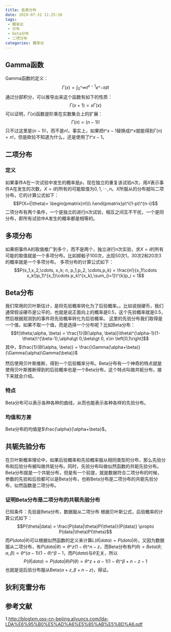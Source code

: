 ```yaml
---
title: 各类分布
date: 2019-07-31 11:25:10
tags:
 - 概率论
 - 分布
 - beta分布
 - 二项分布
categories: 概率论
---
```



## Gamma函数
Gamma函数的定义：
$$\Gamma(x) = \int_0\^{\infty}t^{x-1}e\^{-t}dt$$
通过分部积分，可以推导出来这个函数有如下的性质：
$$\Gamma(x+1) = x\Gamma(x)$$
可以证明，$\Gamma(x)$函数是阶乘在实数集合上的扩展：
$$\Gamma(n) = (n-1)!$$
只不过这里是$(n-1)!$，而不是$n!$。事实上，如果把$t\^{x-1}$替换成$t\^x$就能得到$\Gamma(n) = n!$，但是欧拉不知道为什么，还是使用了$t\^{x-1}$。


## 二项分布
### 定义
如果事件A在一次试验中发生的概率是$p$，现在独立的重复该试验$n$次，用$X$表示事件A在发生的次数，$X=i$的所有的可能取值为$0,1,\cdots,n$。$X$所服从的分布就叫二项分布，它的计算公式如下：
$$P(X=i|\theta)= \begin{pmatrix}n\\\\ i\end{pmatrix}p\^i(1-p)\^{n-i}$$
二项分布有两个条件，一个是独立的进行$n$次试验，相互之间互不干扰，一个是同分布，即所有试验中A发生的概率都是相等的。

## 多项分布
如果把事件A的取值推广到多个，而不是两个，独立进行$n$次实验，求$X=i$的所有可能的取值就是一个多项分布。比如掷骰子$100$次，出现$50$次$1$，$30$次$2$和$20$次$3$的概率就是一个多项分布。
多项分布的计算公式如下：
$$P(x_1,x_2,\cdots, x_k; n, p_1,p_2, \cdots,p_k) = \frac{n!}{x_1!\cdots x_k!}p_1\^{x_1}\cdots p_k\^{x_k},\sum_{i=1}\^{k}p_i = 1$$

## Beta分布
我们常用的贝叶斯估计，是将先验概率转化为了后验概率。。比如说抛硬币，我们通常假设硬币是公平的，也就是说正面向上的概率是$0.5$，这个先验概率就是$0.5$，然后根据观测到的事件将先验概率转化为后验概率。
这里的先验分布我们取得是一个值，如果不取一个值，而是选择一个分布呢？比如Beta分布：
$$f(\theta;\alpha, \beta) = \frac{1}{B(\alpha, \beta)}\theta\^{\alpha-1}(1-\theta)\^{\beta-1},\alpha\gt 0,\beta\gt 0, x\in \left[0,1\right]$$
其中，$\frac{1}{B(\alpha, \beta)} = \frac{\Gamma(\alpha+\beta)}{\Gamma(\alpha)\Gamma(\beta)}$

然后使用贝叶斯推断，得到一个后验概率分布。Beta分布有一个神奇的特点就是使用贝叶斯推断得到的后验概率也是一个Beta分布，这个特点叫做共轭分布，接下来就会介绍。

### 特点
Beta分布可以表示各种各种的曲线，从而也能表示各种各样的先验分布。

### 均值和方差
Beta分布的均值是$\frac{\alpha}{\alpha+\beta}$。

## 共轭先验分布
在贝叶斯概率理论中，如果后验概率和先验概率服从相同类型的分布，那么先验分布和后验分布被叫做共轭分布。同时，先验分布叫做似然函数的共轭先验分布。
Beta分布就是一个共轭分布，但是有一个前提，就是数据符合二项分布的时候，参数的先验和后验都可以是Beta分布，也称Beta分布是二项分布的共轭先验分布，似然函数是二项分布。

### 证明Beta分布是二项分布的共轭先验分布
已知条件：先验是Beta分布，数据服从二项分布
根据贝叶斯公式，后验概率的计算公式如下：
$$P(\theta|data) = \frac{P(data|\theta)P(\theta)}{P(data)} \propto P(data|\theta)P(\theta)$$
而$P(data|\theta)$可以根据似然函数的定义来计算$L(\theta|data) = P(data|\theta)$，又因为数据服从二项分布，有$P(data|\theta) \propto \theta\^z(1-\theta)\^{n-z}$，而Beta分布有$P(\theta) = Beta(\theta;\alpha,\beta) \propto \theta\^{(\alpha-1)}(1-\theta)\^{\beta-1}$，而$P(data)$与$\theta$无关，所以
$$P(\theta|data) \propto P(data|\theta)P(\theta) = \theta\^{z+\alpha-1}(1-\theta)\^{\beta+n-z-1}$$
也就是说后验分布服从Beta$(\alpha+z, \beta+n-z)$，得证。

## 狄利克雷分布


## 参考文献
1.http://bloglxm.oss-cn-beijing.aliyuncs.com/lda-LDA%E6%95%B0%E5%AD%A6%E5%85%AB%E5%8D%A6.pdf
